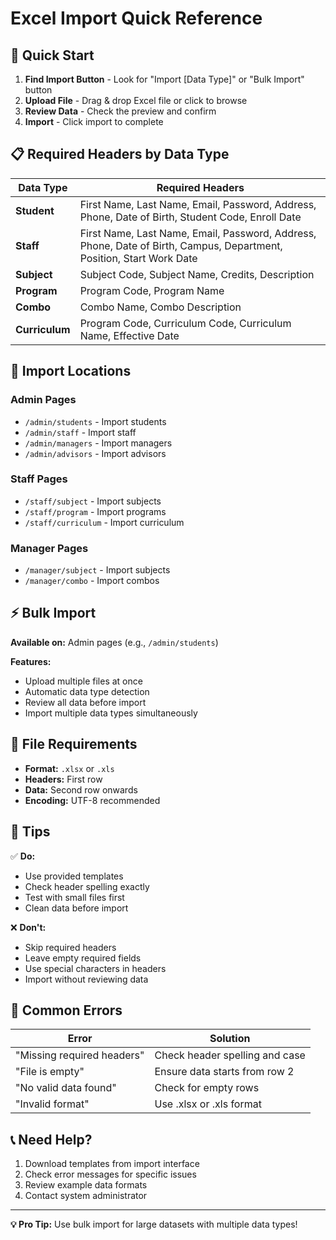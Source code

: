 # Excel Import Quick Reference

## 🚀 Quick Start

1. **Find Import Button** - Look for "Import [Data Type]" or "Bulk Import" button
2. **Upload File** - Drag & drop Excel file or click to browse
3. **Review Data** - Check the preview and confirm
4. **Import** - Click import to complete

## 📋 Required Headers by Data Type

| Data Type | Required Headers |
|-----------|------------------|
| **Student** | First Name, Last Name, Email, Password, Address, Phone, Date of Birth, Student Code, Enroll Date |
| **Staff** | First Name, Last Name, Email, Password, Address, Phone, Date of Birth, Campus, Department, Position, Start Work Date |
| **Subject** | Subject Code, Subject Name, Credits, Description |
| **Program** | Program Code, Program Name |
| **Combo** | Combo Name, Combo Description |
| **Curriculum** | Program Code, Curriculum Code, Curriculum Name, Effective Date |

## 📍 Import Locations

### Admin Pages
- `/admin/students` - Import students
- `/admin/staff` - Import staff
- `/admin/managers` - Import managers
- `/admin/advisors` - Import advisors

### Staff Pages
- `/staff/subject` - Import subjects
- `/staff/program` - Import programs
- `/staff/curriculum` - Import curriculum

### Manager Pages
- `/manager/subject` - Import subjects
- `/manager/combo` - Import combos

## ⚡ Bulk Import

**Available on:** Admin pages (e.g., `/admin/students`)

**Features:**
- Upload multiple files at once
- Automatic data type detection
- Review all data before import
- Import multiple data types simultaneously

## 📁 File Requirements

- **Format:** `.xlsx` or `.xls`
- **Headers:** First row
- **Data:** Second row onwards
- **Encoding:** UTF-8 recommended

## 🔧 Tips

✅ **Do:**
- Use provided templates
- Check header spelling exactly
- Test with small files first
- Clean data before import

❌ **Don't:**
- Skip required headers
- Leave empty required fields
- Use special characters in headers
- Import without reviewing data

## 🚨 Common Errors

| Error | Solution |
|-------|----------|
| "Missing required headers" | Check header spelling and case |
| "File is empty" | Ensure data starts from row 2 |
| "No valid data found" | Check for empty rows |
| "Invalid format" | Use .xlsx or .xls format |

## 📞 Need Help?

1. Download templates from import interface
2. Check error messages for specific issues
3. Review example data formats
4. Contact system administrator

---

**💡 Pro Tip:** Use bulk import for large datasets with multiple data types! 